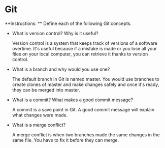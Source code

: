 # Git

**Instructions: ** Define each of the following Git concepts.

* What is version control?  Why is it useful?

  Version control is a system that keeps track of versions of a software overtime.  It's useful because if a mistake is made or you lose all your files on your local computer, you can retrieve it thanks to version control.

* What is a branch and why would you use one?

  The default branch in Git is named master.  You would use branches to create clones of master and make changes safely and once it's ready, they can be merged into master.

* What is a commit? What makes a good commit message?

  A commit is a save point in Git.  A good commit message will explain what changes were made.

* What is a merge conflict?

  A merge conflict is when two branches made the same changes in the same file.  You have to fix it before they can merge.